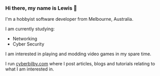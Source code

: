 ### Hi there, my name is Lewis 👋
I'm a hobbyist software developer from Melbourne, Australia. 

I am currently studying:
- Networking
- Cyber Security

I am interested in playing and modding video games in my spare time. 

I run [cyberbilby.com](https://cyberbilby.com) where I post articles, blogs and tutorials relating to what I am interested in.
